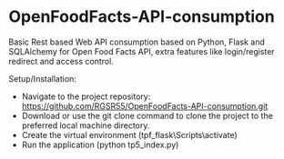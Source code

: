 # OpenFoodFacts-API-consumption
Basic Rest based Web API consumption based on Python, Flask and SQLAlchemy for Open Food Facts API, extra features like login/register redirect and access control.

Setup/Installation:
- Navigate to the project repository: https://github.com/RGSR55/OpenFoodFacts-API-consumption.git
- Download or use the git clone command to clone the project to the preferred local machine directory.
- Create the virtual environment (tpf_flask\Scripts\activate)
- Run the application (python tp5_index.py)
